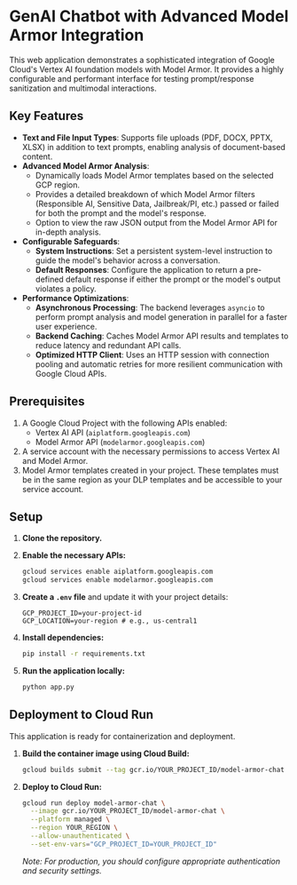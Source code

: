 # GenAI Chatbot with Advanced Model Armor Integration

This web application demonstrates a sophisticated integration of Google Cloud's Vertex AI foundation models with Model Armor. It provides a highly configurable and performant interface for testing prompt/response sanitization and multimodal interactions.

## Key Features

* **Text and File Input Types**: Supports file uploads (PDF, DOCX, PPTX, XLSX) in addition to text prompts, enabling analysis of document-based content.
* **Advanced Model Armor Analysis**:
    * Dynamically loads Model Armor templates based on the selected GCP region.
    * Provides a detailed breakdown of which Model Armor filters (Responsible AI, Sensitive Data, Jailbreak/PI, etc.) passed or failed for both the prompt and the model's response.
    * Option to view the raw JSON output from the Model Armor API for in-depth analysis.
* **Configurable Safeguards**:
    * **System Instructions**: Set a persistent system-level instruction to guide the model's behavior across a conversation.
    * **Default Responses**: Configure the application to return a pre-defined default response if either the prompt or the model's output violates a policy.
* **Performance Optimizations**:
    * **Asynchronous Processing**: The backend leverages `asyncio` to perform prompt analysis and model generation in parallel for a faster user experience.
    * **Backend Caching**: Caches Model Armor API results and templates to reduce latency and redundant API calls.
    * **Optimized HTTP Client**: Uses an HTTP session with connection pooling and automatic retries for more resilient communication with Google Cloud APIs.

## Prerequisites

1.  A Google Cloud Project with the following APIs enabled:
    * Vertex AI API (`aiplatform.googleapis.com`)
    * Model Armor API (`modelarmor.googleapis.com`)
2.  A service account with the necessary permissions to access Vertex AI and Model Armor.
3.  Model Armor templates created in your project. These templates must be in the same region as your DLP templates and be accessible to your service account.

## Setup

1.  **Clone the repository.**

2.  **Enable the necessary APIs:**
    ```bash
    gcloud services enable aiplatform.googleapis.com
    gcloud services enable modelarmor.googleapis.com
    ```

3.  **Create a `.env` file** and update it with your project details:
    ```
    GCP_PROJECT_ID=your-project-id
    GCP_LOCATION=your-region # e.g., us-central1
    ```

4.  **Install dependencies:**
    ```bash
    pip install -r requirements.txt
    ```

5.  **Run the application locally:**
    ```bash
    python app.py
    ```

## Deployment to Cloud Run

This application is ready for containerization and deployment.

1.  **Build the container image using Cloud Build:**
    ```bash
    gcloud builds submit --tag gcr.io/YOUR_PROJECT_ID/model-armor-chat
    ```

2.  **Deploy to Cloud Run:**
    ```bash
    gcloud run deploy model-armor-chat \
      --image gcr.io/YOUR_PROJECT_ID/model-armor-chat \
      --platform managed \
      --region YOUR_REGION \
      --allow-unauthenticated \
      --set-env-vars="GCP_PROJECT_ID=YOUR_PROJECT_ID"
    ```
    *Note: For production, you should configure appropriate authentication and security settings.*
